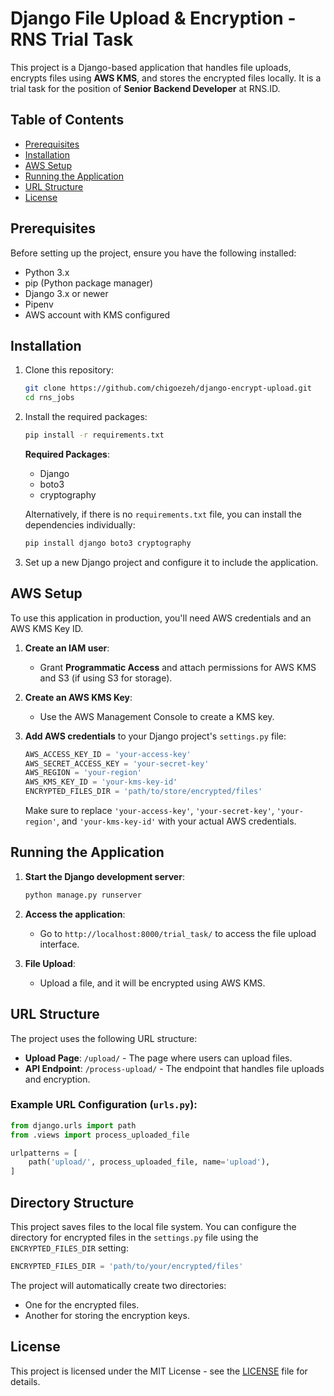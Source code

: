 # Django File Upload & Encryption - RNS Trial Task

This project is a Django-based application that handles file uploads, encrypts files using **AWS KMS**, and stores the encrypted files locally. It is a trial task for the position of **Senior Backend Developer** at RNS.ID.

## Table of Contents

- [Prerequisites](#prerequisites)
- [Installation](#installation)
- [AWS Setup](#aws-setup)
- [Running the Application](#running-the-application)
- [URL Structure](#url-structure)
- [License](#license)

## Prerequisites

Before setting up the project, ensure you have the following installed:

- Python 3.x
- pip (Python package manager)
- Django 3.x or newer
- Pipenv
- AWS account with KMS configured

## Installation

1. Clone this repository:

   ```bash
   git clone https://github.com/chigoezeh/django-encrypt-upload.git
   cd rns_jobs
   ```

2. Install the required packages:

   ```bash
   pip install -r requirements.txt
   ```

   **Required Packages**:

   - Django
   - boto3
   - cryptography

   Alternatively, if there is no `requirements.txt` file, you can install the dependencies individually:

   ```bash
   pip install django boto3 cryptography
   ```

3. Set up a new Django project and configure it to include the application.

## AWS Setup

To use this application in production, you'll need AWS credentials and an AWS KMS Key ID.

1. **Create an IAM user**:
   - Grant **Programmatic Access** and attach permissions for AWS KMS and S3 (if using S3 for storage).
2. **Create an AWS KMS Key**:

   - Use the AWS Management Console to create a KMS key.

3. **Add AWS credentials** to your Django project's `settings.py` file:

   ```python
   AWS_ACCESS_KEY_ID = 'your-access-key'
   AWS_SECRET_ACCESS_KEY = 'your-secret-key'
   AWS_REGION = 'your-region'
   AWS_KMS_KEY_ID = 'your-kms-key-id'
   ENCRYPTED_FILES_DIR = 'path/to/store/encrypted/files'
   ```

   Make sure to replace `'your-access-key'`, `'your-secret-key'`, `'your-region'`, and `'your-kms-key-id'` with your actual AWS credentials.

## Running the Application

1. **Start the Django development server**:

   ```bash
   python manage.py runserver
   ```

2. **Access the application**:
   - Go to `http://localhost:8000/trial_task/` to access the file upload interface.
3. **File Upload**:
   - Upload a file, and it will be encrypted using AWS KMS.

## URL Structure

The project uses the following URL structure:

- **Upload Page**: `/upload/` - The page where users can upload files.
- **API Endpoint**: `/process-upload/` - The endpoint that handles file uploads and encryption.

### Example URL Configuration (`urls.py`):

```python
from django.urls import path
from .views import process_uploaded_file

urlpatterns = [
    path('upload/', process_uploaded_file, name='upload'),
]
```

## Directory Structure

This project saves files to the local file system. You can configure the directory for encrypted files in the `settings.py` file using the `ENCRYPTED_FILES_DIR` setting:

```python
ENCRYPTED_FILES_DIR = 'path/to/your/encrypted/files'
```

The project will automatically create two directories:

- One for the encrypted files.
- Another for storing the encryption keys.

## License

This project is licensed under the MIT License - see the [LICENSE](LICENSE) file for details.
